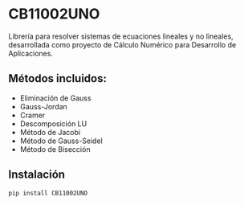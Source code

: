 # CB11002UNO

Librería para resolver sistemas de ecuaciones lineales y no lineales, desarrollada como proyecto de Cálculo Numérico para Desarrollo de Aplicaciones.

## Métodos incluidos:
- Eliminación de Gauss
- Gauss-Jordan
- Cramer
- Descomposición LU
- Método de Jacobi
- Método de Gauss-Seidel
- Método de Bisección

## Instalación

```bash
pip install CB11002UNO
